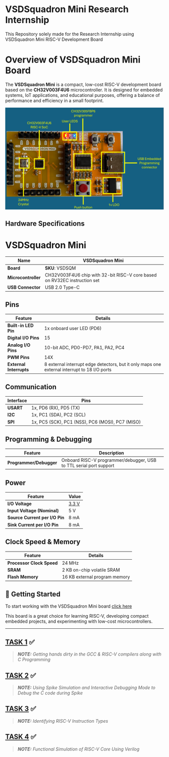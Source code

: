 # VSDSquadron Mini Research Internship
This Repository solely made for the Research Internship using VSDSquadron Mini RISC-V Development Board 
# Overview of VSDSquadron Mini Board

The **VSDSquadron Mini** is a compact, low-cost RISC-V development board based on the **CH32V003F4U6** microcontroller. It is designed for embedded systems, IoT applications, and educational purposes, offering a balance of performance and efficiency in a small footprint.

<p align="center">
  <img src="https://github.com/nishit0072e/vsd-mini/blob/main/images/board.png" alt="VSDSquadron Mini" width="600">
</p>


## Hardware Specifications  

# VSDSquadron Mini

| **Name**               | **VSDSquadron Mini** |
|------------------------|----------------------|
| **Board**             | **SKU**: VSDSQM |
| **Microcontroller**   | CH32V003F4U6 chip with 32-bit RISC-V core based on RV32EC instruction set |
| **USB Connector**     | USB 2.0 Type-C |

## Pins

| Feature               | Details |
|----------------------|---------|
| **Built-in LED Pin** | 1x onboard user LED (PD6) |
| **Digital I/O Pins** | 15 |
| **Analog I/O Pins**  | 10-bit ADC, PD0-PD7, PA1, PA2, PC4 |
| **PWM Pins**         | 14X |
| **External Interrupts** | 8 external interrupt edge detectors, but it only maps one external interrupt to 18 I/O ports |

## Communication

| Interface | Pins |
|-----------|------|
| **USART** | 1x, PD6 (RX), PD5 (TX) |
| **I2C**   | 1x, PC1 (SDA), PC2 (SCL) |
| **SPI**   | 1x, PC5 (SCK), PC1 (NSS), PC6 (MOSI), PC7 (MISO) |

## Programming & Debugging

| Feature | Description |
|---------|------------|
| **Programmer/Debugger** | Onboard RISC-V programmer/debugger, USB to TTL serial port support |

## Power

| Feature                   | Value |
|---------------------------|-------|
| **I/O Voltage**           | [3.3 V](https://en.wikipedia.org/wiki/3.3V) |
| **Input Voltage (Nominal)** | 5 V |
| **Source Current per I/O Pin** | 8 mA |
| **Sink Current per I/O Pin**   | 8 mA |

## Clock Speed & Memory

| Feature   | Details |
|-----------|---------|
| **Processor Clock Speed** | 24 MHz |
| **SRAM**   | 2 KB on-chip volatile SRAM |
| **Flash Memory** | 16 KB external program memory |


## 🚀 Getting Started  

To start working with the VSDSquadron Mini board [click here](https://www.vlsisystemdesign.com/wp-content/uploads/2024/01/VSDSQMinidatasheet.pdf)

This board is a great choice for learning RISC-V, developing compact embedded projects, and experimenting with low-cost microcontrollers.

---

## [TASK 1](https://github.com/nishit0072e/vsd-mini/tree/main/TASK_1) ✅
> ***NOTE:** Getting hands dirty in the GCC & RISC-V compilers along with C Programming*
## [TASK 2](https://github.com/nishit0072e/vsd-mini/tree/main/TASK_2) ✅
> ***NOTE:** Using Spike Simulation and Interactive Debugging Mode to Debug the C code during Spike*
## [TASK 3](https://github.com/nishit0072e/vsd-mini/tree/main/TASK_3) ✅
> ***NOTE:** Identifying RISC-V Instruction Types*
## [TASK 4](https://github.com/nishit0072e/vsd-mini/tree/main/TASK_4) ✅
> ***NOTE:** Functional Simulation of RISC-V Core Using Verilog*
